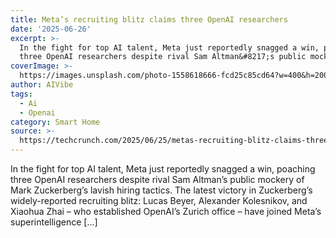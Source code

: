 ```yaml
---
title: Meta’s recruiting blitz claims three OpenAI researchers
date: '2025-06-26'
excerpt: >-
  In the fight for top AI talent, Meta just reportedly snagged a win, poaching
  three OpenAI researchers despite rival Sam Altman&#8217;s public mockery...
coverImage: >-
  https://images.unsplash.com/photo-1558618666-fcd25c85cd64?w=400&h=200&fit=crop&auto=format
author: AIVibe
tags:
  - Ai
  - Openai
category: Smart Home
source: >-
  https://techcrunch.com/2025/06/25/metas-recruiting-blitz-claims-three-openai-researchers/
---
```

In the fight for top AI talent, Meta just reportedly snagged a win, poaching three OpenAI researchers despite rival Sam Altman&#8217;s public mockery of Mark Zuckerberg&#8217;s lavish hiring tactics. The latest victory in Zuckerberg&#8217;s widely-reported recruiting blitz: Lucas Beyer, Alexander Kolesnikov, and Xiaohua Zhai – who established OpenAI&#8217;s Zurich office – have joined Meta&#8217;s superintelligence [&#8230;]
